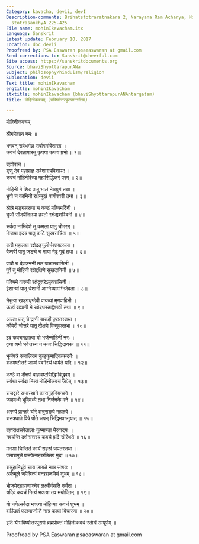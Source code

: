 ```yaml
---
Category: kavacha, devii, devI
Description-comments: Brihatstotraratnakara 2, Narayana Ram Acharya, Nirnayasagar,
  stotrasankhyA 225-425
File name: mohinIkavacham.itx
Language: Sanskrit
Latest update: February 10, 2017
Location: doc_devii
Proofread by: PSA Easwaran psaeaswaran at gmail.com
Send corrections to: Sanskrit@cheerful.com
Site access: https://sanskritdocuments.org
Source: bhaviShyottarapurANa
Subject: philosophy/hinduism/religion
Sublocation: devii
Text title: mohinIkavacham
engtitle: mohinIkavacham
itxtitle: mohinIkavacham (bhaviShyottarapurANAntargatam)
title: मोहिनीकवचम् (भविष्योत्तरपुराणान्तर्गतम्)

---
```

  
 मोहिनीकवचम्   
  
श्रीगणेशाय नमः ॥  
  
भगवन् सर्वधर्मज्ञ सर्वागमविशारद ।  
कवचं देवतायास्तु कृपया कथय प्रभो ॥ १॥  
  
ब्रह्मोवाच ।  
शृणु देव महाप्राज्ञ सर्वशास्त्रविशारद ।  
कवचं मोहिनीदेव्या महासिद्धिकरं परम् ॥ २॥  
  
मोहिनी मे शिरः पातु भालं नेत्रयुगं तथा ।  
भ्रुवौ च कामिनी रक्षेन्मुखं वागीश्वरी तथा ॥ ३॥  
  
श्रोत्रे मङ्गलरूपा च कण्ठं महिषमर्दिनी ।  
भुजौ सौदर्यनिलया हस्तौ रक्षेद्यशस्विनी ॥ ४॥  
  
सर्वदा नाभिदेशे तु कमला पातु चोदरम् ।  
विजया हृदयं पातु कटिं सुरवरार्चिता ॥ ५॥  
  
करौ महालया रक्षेदङ्गुलीर्भक्तवत्सला ।  
वैष्णवी पातु जङ्घे च माया मेढ्रं गुदं तथा ॥ ६॥  
  
पादौ च देवजननी तलं पातालवासिनी ।  
पूर्वे तु मोहिनी रक्षेद्दक्षिणे सुखदायिनी ॥ ७॥  
  
पश्चिमे वारुणी रक्षेदुत्तरेऽमृतवासिनी ।  
ईशान्यां पातु चेशानी आग्नेय्यामग्निदेवता ॥ ८॥  
  
नैरृत्यां खड्गधृग्देवी वायव्यां मृगवाहिनी ।  
ऊर्ध्वं ब्रह्माणी मे रक्षेदधस्ताद्वैष्णवी तथा ॥ ९॥  
  
अग्रतः पातु चेन्द्राणी वाराही पृष्ठतस्तथा ।  
कौबेरी चोत्तरे पातु दीक्षणे विष्णुवल्लभा ॥ १०॥  
  
इदं कवचमज्ञात्वा यो भजेन्मोहिनीं नरः ।  
वृथा श्रमो भवेत्तस्य न मन्त्रः सिद्धिदायकः ॥ ११॥  
  
भूर्जपत्रे समालिख्य कुङ्कुमादिकचन्दनैः ।  
शतमष्टोत्तरं जाप्यं स्वर्गस्थं धार्यते यदि ॥ १२॥  
  
कण्ठे वा दीक्षणे बाहावष्टसिद्धिर्भवेद्ध्रुवम् ।  
सर्वथा सर्वदा नित्यं मोहिनीकवचं जपेत् ॥ १३॥  
  
राजद्वारे सभास्थाने कारागृहनिबन्धने ।  
जलमध्ये भूमिमध्ये तथा निर्जनके वने ॥ १४॥  
  
अरण्ये प्रान्तरे घोरे शत्रुसङ्घे महाहवे ।  
शस्त्रघाते विषे पीते जपन् सिद्धिमवाप्नुयात् ॥ १५॥  
  
ब्रह्मराक्षसवेतालाः कूष्माण्डा भैरवादयः ।  
नश्यन्ति दर्शनात्तस्य कवचे हृदि संस्थिते ॥ १६॥  
  
मनसा चिन्तितं कार्यं सहस्रं जपतस्तथा ।  
पलाशमूले प्रजपेत्सहस्रत्रितयं मुदा ॥ १७॥  
  
शत्रुहानिर्ध्रुवं चात्र जायते नात्र संशयः ।  
अर्कमूले जपेन्नित्यं मन्त्रराजमिमं शुभम् ॥ १८॥  
  
भोजयेद्ब्राह्मणांश्चैव लक्ष्मीर्वसति सर्वदा ।  
यदिदं कवचं नित्यं भक्त्या तव मयोदितम् ॥ १९॥  
  
यो जपेत्सर्वदा भक्त्या मोहिन्याः कवचं शुभम् ।  
वाञ्छितं फलमाप्नोति नात्र कार्या विचारणा ॥ २०॥  
  
इति श्रीभविष्योत्तरपुराणे ब्रह्मप्रोक्तं मोहिनीकवचं स्तोत्रं सम्पूर्णम् ॥  
  
  
Proofread by PSA Easwaran psaeaswaran at gmail.com  
  
